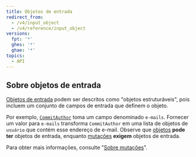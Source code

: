 ```yaml
---
title: Objetos de entrada
redirect_from:
  - /v4/input_object
  - /v4/reference/input_object
versions:
  fpt: '*'
  ghes: '*'
  ghae: '*'
topics:
  - API
---
```


## Sobre objetos de entrada

[Objetos de entrada](https://graphql.github.io/graphql-spec/June2018/#sec-Input-Objects) podem ser descritos como "objetos estruturáveis", pois incluem um conjunto de campos de entrada que definem o objeto.

Por exemplo, [`CommitAuthor`](/graphql/reference/input-objects#commitauthor) toma um campo denominado `e-mails`. Fornecer um valor para `e-mails` transforma `CommitAuthor` em uma lista de objetos de `usuário` que contém esse endereço de e-mail. Observe que [objetos](/graphql/reference/objects) **pode ter** objetos de entrada, enquanto [mutações](/graphql/reference/mutations) **exigem** objetos de entrada.

Para obter mais informações, consulte "[Sobre mutações](/graphql/guides/forming-calls-with-graphql#about-mutations)".

<!-- this page is pre-rendered by scripts because it's too big to load dynamically -->
<!-- see lib/graphql/static/prerendered-input-objects.json -->
